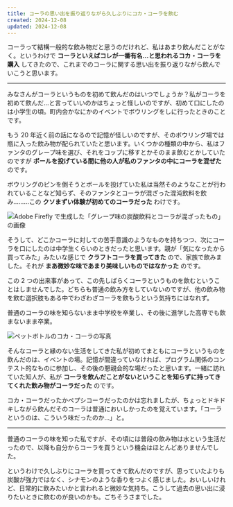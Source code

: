 ```yaml
---
title: コーラの思い出を振り返りながら久しぶりにコカ・コーラを飲む
created: 2024-12-08
updated: 2024-12-08
---
```


コーラって結構一般的な飲み物だと思うのだけれど、私はあまり飲んだことがなく。というわけで **コーラといえばコレが一番有名…と思われるコカ・コーラを購入** してきたので、これまでのコーラに関する思い出を振り返りながら飲んでいこうと思います。

---

みなさんがコーラというものを初めて飲んだのはいつでしょうか？私がコーラを初めて飲んだ…と言っていいのかはちょっと怪しいのですが、初めて口にしたのは小学生の頃。町内会かなにかのイベントでボウリングをしに行ったときのことです。

もう 20 年近く前の話になるので記憶が怪しいのですが、そのボウリング場では瓶に入った飲み物が配られていたと思います。いくつかの種類の中から、私はファンタのグレープ味を選び、それをコップに移すとかそのまま飲むとかしていたのですが **ボールを投げている間に他の人が私のファンタの中にコーラを混ぜた** のです。

ボウリングのピンを倒そうとボールを投げていた私は当然そのようなことが行われていることなど知らず、そのファンタとコーラが混ざった混沌飲料を飲み………この **クソまずい体験が初めてのコーラだった** わけです。

![Adobe Firefly で生成した「グレープ味の炭酸飲料とコーラが混ざったもの」の画像](91c92f60-22e2-4729-3cbc-cbb78a3a5400)

そうして、どこかコーラに対しての苦手意識のようなものを持ちつつ、次にコーラを口にしたのは中学生くらいのときだったと思います。親が「気になったから買ってみた」みたいな感じで **クラフトコーラを買ってきた** ので、家族で飲みました。それが **まあ微妙な味であまり美味しいものではなかった** のです。

この 2 つの出来事があって、この先しばらくコーラというものを飲むということはしませんでした。どちらも普通の飲み方をしていないのですが、他の飲み物を飲む選択肢もある中でわざわざコーラを飲もうという気持ちにはなれず。

普通のコーラの味を知らないまま中学校を卒業し、その後に進学した高専でも飲まないまま卒業。

![ペットボトルのコカ・コーラの写真](55df783f-c752-498c-f992-1e20f9bd5f00)

そんなコーラと縁のない生活をしてきた私が初めてまともにコーラというものを飲んだのは、イベントの場。記憶が間違っていなければ、プログラム関係のコンテスト的なものに参加し、その後の懇親会的な場だったと思います。一緒に訪れていた知人が、私が **コーラを飲んだことがないということを知らずに持ってきてくれた飲み物がコーラだった** のです。

コカ・コーラだったかペプシコーラだったのかは忘れましたが、ちょっとドキドキしながら飲んだそのコーラは普通においしかったのを覚えています。「コーラというのは、こういう味だったのか…」と。

---

普通のコーラの味を知った私ですが、その頃には普段の飲み物は水という生活だったので、以降も自分からコーラを買うという機会はほとんどありませんでした。

というわけで久しぶりにコーラを買ってきて飲んだのですが、思っていたよりも炭酸が強力ではなく、シナモンのような香りをつよく感じました。おいしいけれど、日常的に飲みたいかと言われると微妙な気持ち。こうして過去の思い出に浸りたいときに飲むのが良いのかも。ごちそうさまでした。
